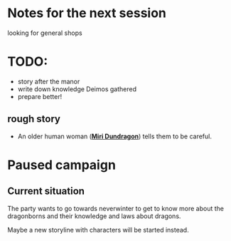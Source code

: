# Notes for the next session
looking for general shops


# TODO:
* story after the manor
* write down knowledge Deimos gathered
* prepare better!




## rough story
* An older human woman (**[Miri Dundragon](Characters/NPCs/metalics/Miri%20Dundragon)**) tells them to be careful.

<!--  -->
# Paused campaign
## Current situation
The party wants to go towards neverwinter to get to know more about the dragonborns and their knowledge and laws about dragons.

Maybe a new storyline with characters will be started instead.

